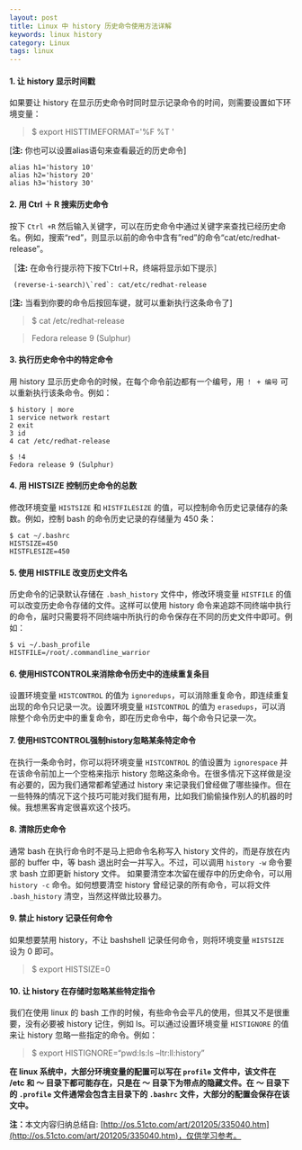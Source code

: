 ```yaml
---
layout: post
title: Linux 中 history 历史命令使用方法详解
keywords: linux history
category: Linux
tags: linux
---
```


#### 1. 让 history 显示时间戳
如果要让 history 在显示历史命令时同时显示记录命令的时间，则需要设置如下环境变量：
> $ export HISTTIMEFORMAT='%F %T '

[**注:** 你也可以设置alias语句来查看最近的历史命令]

```shell
alias h1='history 10'
alias h2='history 20'
alias h3='history 30'
```

#### 2. 用 Ctrl ＋ R 搜索历史命令
按下 `Ctrl +R` 然后输入关键字，可以在历史命令中通过关键字来查找已经历史命名。例如，搜索“red”，则显示以前的命令中含有”red”的命令“cat/etc/redhat-release”。

［**注:** 在命令行提示符下按下Ctrl＋R，终端将显示如下提示］

```
 (reverse-i-search)\`red`: cat/etc/redhat-release
```

[**注:** 当看到你要的命令后按回车键，就可以重新执行这条命令了]
> $ cat /etc/redhat-release

> Fedora release 9 (Sulphur)

#### 3. 执行历史命令中的特定命令
用 history 显示历史命令的时候，在每个命令前边都有一个编号，用 `！ + 编号` 可以重新执行该条命令。例如：

```
$ history | more
1 service network restart
2 exit
3 id
4 cat /etc/redhat-release

$ !4
Fedora release 9 (Sulphur)
```

#### 4. 用 HISTSIZE 控制历史命令的总数
修改环境变量 `HISTSIZE` 和 `HISTFILESIZE` 的值，可以控制命令历史记录储存的条数。例如，控制 bash 的命令历史记录的存储量为 450 条：

```
$ cat ~/.bashrc
HISTSIZE=450
HISTFLESIZE=450
```

#### 5. 使用 HISTFILE 改变历史文件名
历史命令的记录默认存储在 `.bash_history` 文件中，修改环境变量 `HISTFILE` 的值可以改变历史命令存储的文件。这样可以使用 history 命令来追踪不同终端中执行的命令，届时只需要将不同终端中所执行的命令保存在不同的历史文件中即可。例如：

```
$ vi ~/.bash_profile
HISTFILE=/root/.commandline_warrior
```

#### 6. 使用HISTCONTROL来消除命令历史中的连续重复条目
设置环境变量 `HISTCONTROL` 的值为 `ignoredups`，可以消除重复命令，即连续重复出现的命令只记录一次。设置环境变量 `HISTCONTROL` 的值为 `erasedups`，可以消除整个命令历史中的重复命令，即在历史命令中，每个命令只记录一次。

#### 7. 使用HISTCONTROL强制history忽略某条特定命令
在执行一条命令时，你可以将环境变量 `HISTCONTROL` 的值设置为 `ignorespace` 并在该命令前加上一个空格来指示 history 忽略这条命令。在很多情况下这样做是没有必要的，因为我们通常都希望通过 history 来记录我们曾经做了哪些操作。但在一些特殊的情况下这个技巧可能对我们挺有用，比如我们偷偷操作别人的机器的时候。我想黑客肯定很喜欢这个技巧。


#### 8. 清除历史命令
通常 bash 在执行命令时不是马上把命令名称写入 history 文件的，而是存放在内部的 buffer 中，等 bash 退出时会一并写入。不过，可以调用 `history -w` 命令要求 bash 立即更新 history 文件。 如果要清空本次留在缓存中的历史命令，可以用 `history -c` 命令。如何想要清空 history 曾经记录的所有命令，可以将文件 `.bash_history` 清空，当然这样做比较暴力。

#### 9. 禁止 history 记录任何命令
如果想要禁用 history，不让 bashshell 记录任何命令，则将环境变量 `HISTSIZE` 设为 0 即可。
> $ export HISTSIZE=0

#### 10. 让 history 在存储时忽略某些特定指令
我们在使用 linux 的 bash 工作的时候，有些命令会平凡的使用，但其又不是很重要，没有必要被 history 记住，例如 ls。可以通过设置环境变量 `HISTIGNORE` 的值来让 history 忽略一些指定的命令。例如：
> $ export HISTIGNORE=“pwd:ls:ls –ltr:ll:history”

**在 linux 系统中，大部分环境变量的配置可以写在 `profile` 文件中，该文件在 /etc 和 ～ 目录下都可能存在，只是在 ～ 目录下为带点的隐藏文件。在 ～ 目录下的 `.profile` 文件通常会包含主目录下的 `.bashrc` 文件，大部分的配置会保存在该文中。**

**注：**<span class="emphasis">本文内容归纳总结自: [http://os.51cto.com/art/201205/335040.htm](http://os.51cto.com/art/201205/335040.htm)，仅供学习参考。</span>
